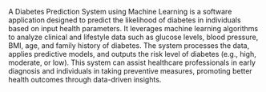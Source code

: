 A Diabetes Prediction System using Machine Learning is a software application designed to predict the likelihood of diabetes in individuals based on input health parameters. It leverages machine learning algorithms to analyze clinical and lifestyle data such as glucose levels, blood pressure, BMI, age, and family history of diabetes. The system processes the data, applies predictive models, and outputs the risk level of diabetes (e.g., high, moderate, or low). This system can assist healthcare professionals in early diagnosis and individuals in taking preventive measures, promoting better health outcomes through data-driven insights.
